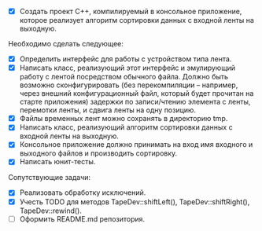 - [x] Создать проект С++, компилируемый в консольное приложение, которое реализует
алгоритм сортировки данных с входной ленты на выходную.

Необходимо сделать следующее:
- [x] Определить интерфейс для работы с устройством типа лента.
- [x] Написать класс, реализующий этот интерфейс и эмулирующий работу с лентой посредством
обычного файла. Должно быть возможно сконфигурировать (без перекомпиляции – например,
через внешний конфигурационный файл, который будет прочитан на старте приложения)
задержки по записи/чтению элемента с ленты, перемотки ленты, и сдвига ленты на одну
позицию.
- [x] Файлы временных лент можно сохранять в директорию tmp.
- [x] Написать класс, реализующий алгоритм сортировки данных с входной ленты на выходную.
- [x] Консольное приложение должно принимать на вход имя входного и выходного файлов и
производить сортировку.
- [x] Написать юнит-тесты.

Сопутствующие задачи:
- [x] Реализовать обработку исключений.
- [x] Учесть TODO для методов TapeDev::shiftLeft(), TapeDev::shiftRight(), TapeDev::rewind().
- [ ] Оформить README.md репозитория.